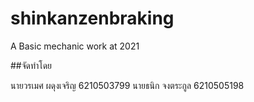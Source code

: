 # shinkanzenbraking
A Basic mechanic work at 2021

##จัดทำโดย

นายวรเมศ    ผดุงเจริญ     6210503799
นายธนิก     จงตระกูล     6210505198
